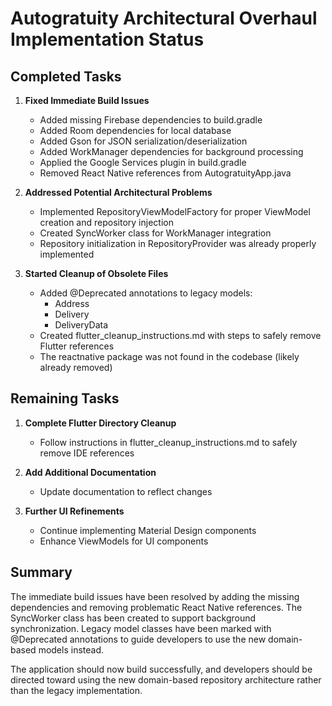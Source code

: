 # Autogratuity Architectural Overhaul Implementation Status

## Completed Tasks

1. **Fixed Immediate Build Issues**
   - Added missing Firebase dependencies to build.gradle
   - Added Room dependencies for local database
   - Added Gson for JSON serialization/deserialization
   - Added WorkManager dependencies for background processing
   - Applied the Google Services plugin in build.gradle
   - Removed React Native references from AutogratuityApp.java

2. **Addressed Potential Architectural Problems**
   - Implemented RepositoryViewModelFactory for proper ViewModel creation and repository injection
   - Created SyncWorker class for WorkManager integration
   - Repository initialization in RepositoryProvider was already properly implemented

3. **Started Cleanup of Obsolete Files**
   - Added @Deprecated annotations to legacy models:
     - Address
     - Delivery
     - DeliveryData
   - Created flutter_cleanup_instructions.md with steps to safely remove Flutter references
   - The reactnative package was not found in the codebase (likely already removed)

## Remaining Tasks

1. **Complete Flutter Directory Cleanup**
   - Follow instructions in flutter_cleanup_instructions.md to safely remove IDE references

2. **Add Additional Documentation**
   - Update documentation to reflect changes

3. **Further UI Refinements**
   - Continue implementing Material Design components
   - Enhance ViewModels for UI components

## Summary

The immediate build issues have been resolved by adding the missing dependencies and removing problematic React Native references. The SyncWorker class has been created to support background synchronization. Legacy model classes have been marked with @Deprecated annotations to guide developers to use the new domain-based models instead.

The application should now build successfully, and developers should be directed toward using the new domain-based repository architecture rather than the legacy implementation.
